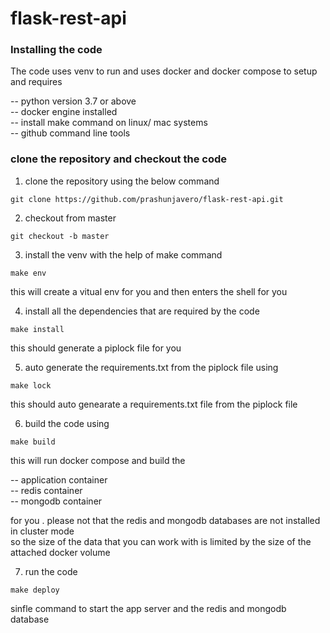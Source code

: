 # flask-rest-api

### Installing the code 

The code uses venv to run and uses docker and docker compose to setup and requires <br/>

-- python version 3.7 or above <br/>
-- docker engine installed <br/>
-- install make command on linux/ mac  systems <br/>
-- github command line tools <br/>

### clone the repository and checkout the code <br/>

1. clone the repository using the below command <br/>

```
git clone https://github.com/prashunjavero/flask-rest-api.git
```

2. checkout from master 

```
git checkout -b master 
```

3. install the venv with the help of make command 

```
make env
```

this will create a vitual env for you and then enters the shell for you 

4. install all the dependencies that are required by the code 
```
make install
```

this should generate a piplock file for you 

5. auto generate the requirements.txt from the piplock file using 

```
make lock
```
this should auto genearate a requirements.txt file from the piplock file 

6. build the code using 

```
make build
```

this will run docker compose and build the <br>

-- application container <br>
-- redis container<br>
-- mongodb container <br>

for you . please not that the redis and mongodb databases are not installed in cluster mode <br>
so the size of the data that you can work with is limited by the size of the attached docker volume <br>

7. run the code 

```
make deploy
```

sinfle command to start the app server and the redis and mongodb database 




